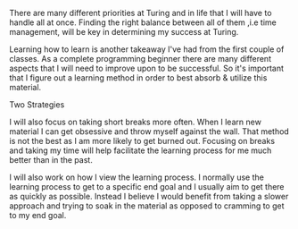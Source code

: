 There are many different priorities at Turing and in life that I will have to handle all at once. Finding the right balance between all of them ,i.e time management, will be key in determining my success at Turing.

Learning how to learn is another takeaway I've had from the first couple of classes. As a complete programming beginner there are many different aspects that I will need to improve upon to be successful. So it's important that I figure out a learning method in order to best absorb & utilize this material.  

Two Strategies

I will also focus on taking short breaks more often. When I learn new material I can get obsessive and throw myself against the wall. That method is not the best as I am more likely to get burned out. Focusing on breaks and taking my time will help facilitate the learning process for me much better than in the past.

I will also work on how I view the learning process. I normally use the learning process to get to a specific end goal and I usually aim to get there as quickly as possible. Instead I believe I would benefit from taking a slower approach and trying to soak in the material as opposed to cramming to get to my end goal.
